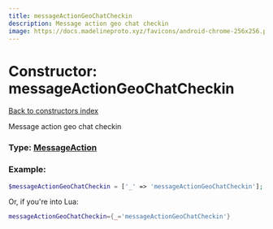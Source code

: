 ```yaml
---
title: messageActionGeoChatCheckin
description: Message action geo chat checkin
image: https://docs.madelineproto.xyz/favicons/android-chrome-256x256.png
---
```

# Constructor: messageActionGeoChatCheckin  
[Back to constructors index](index.md)



Message action geo chat checkin




### Type: [MessageAction](../types/MessageAction.md)


### Example:

```php
$messageActionGeoChatCheckin = ['_' => 'messageActionGeoChatCheckin'];
```  


Or, if you're into Lua:

```lua
messageActionGeoChatCheckin={_='messageActionGeoChatCheckin'}

```


